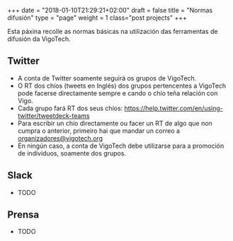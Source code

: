 +++
date = "2018-01-10T21:29:21+02:00"
draft = false
title = "Normas difusión"
type = "page"
weight = 1
class="post projects"
+++

Esta páxina recolle as normas básicas na utilización das ferramentas de difusión da VigoTech.

## Twitter

- A conta de Twitter soamente seguirá os grupos de VigoTech.
- O RT dos chíos (tweets en Inglés) dos grupos pertencentes a VigoTech pode facerse directamente sempre e cando o chío teña relación con Vigo.
- Cada grupo fará RT dos seus chíos: https://help.twitter.com/en/using-twitter/tweetdeck-teams
- Para escribir un chío directamente ou facer un RT de algo que non cumpra o anterior, primeiro hai que mandar un correo a organizadores@vigotech.org
- En ningún caso, a conta de VigoTech debe utilizarse para a promoción de individuos, soamente dos grupos.

## Slack

- TODO

## Prensa

- TODO
